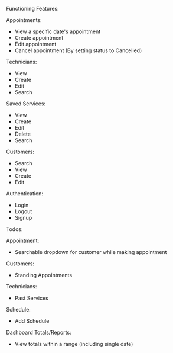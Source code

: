 Functioning Features:

Appointments:
+ View a specific date's appointment
+ Create appointment
+ Edit appointment
+ Cancel appointment (By setting status to Cancelled)

Technicians:
+ View 
+ Create
+ Edit
+ Search

Saved Services:
+ View
+ Create
+ Edit
+ Delete
+ Search

Customers:
+ Search
+ View
+ Create
+ Edit 

Authentication:
+ Login
+ Logout
+ Signup

Todos:

Appointment:
+ Searchable dropdown for customer while making appointment

Customers:
+ Standing Appointments

Technicians:
+ Past Services

Schedule:
+ Add Schedule 

Dashboard Totals/Reports:
+ View totals within a range (including single date)

